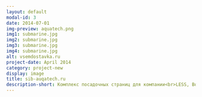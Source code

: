 ```yaml
---
layout: default
modal-id: 3
date: 2014-07-01
img-preview: aquatech.png
img1: submarine.jpg
img2: submarine.jpg
img3: submarine.jpg
img4: submarine.jpg
alt: vsemdostavka.ru
project-date: April 2014
category: project-new
display: image
title: sib-auqatech.ru
description-short: Комплекс посадочных страниц для компании<br>LESS, Bootstrap
---
```

